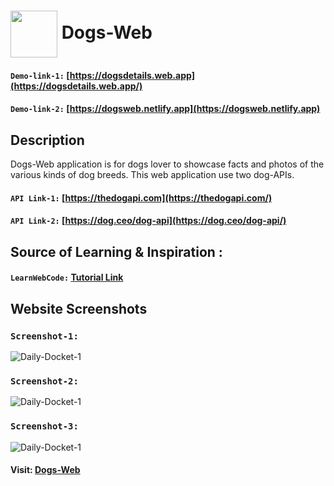 # <img align="center" alt="" width="75" src="https://github.com/DalpatRathore/Dogs-Web/blob/main/public/icons/icon-192x192.png"> Dogs-Web

#### `Demo-link-1:` [https://dogsdetails.web.app](https://dogsdetails.web.app/)
#### `Demo-link-2:` [https://dogsweb.netlify.app](https://dogsweb.netlify.app)

## Description

Dogs-Web application is for dogs lover to showcase facts and photos of the various kinds of dog breeds.
This web application use two dog-APIs.

#### `API Link-1:` [https://thedogapi.com](https://thedogapi.com/)

#### `API Link-2:` [https://dog.ceo/dog-api](https://dog.ceo/dog-api/)

## Source of Learning & Inspiration :

#### `LearnWebCode:` [Tutorial Link](https://youtu.be/AVmGmLFcukM)

## Website Screenshots

### `Screenshot-1:`

![Daily-Docket-1](https://github.com/DalpatRathore/Dogs-Web/blob/main/display/dogs-web-01.jpg)

### `Screenshot-2:`

![Daily-Docket-1](https://github.com/DalpatRathore/Dogs-Web/blob/main/display/dogs-web-02.jpg)

### `Screenshot-3:`

![Daily-Docket-1](https://github.com/DalpatRathore/Dogs-Web/blob/main/display/dogs-web-03.jpg)

#### Visit: [Dogs-Web](https://dogsdetails.web.app/)